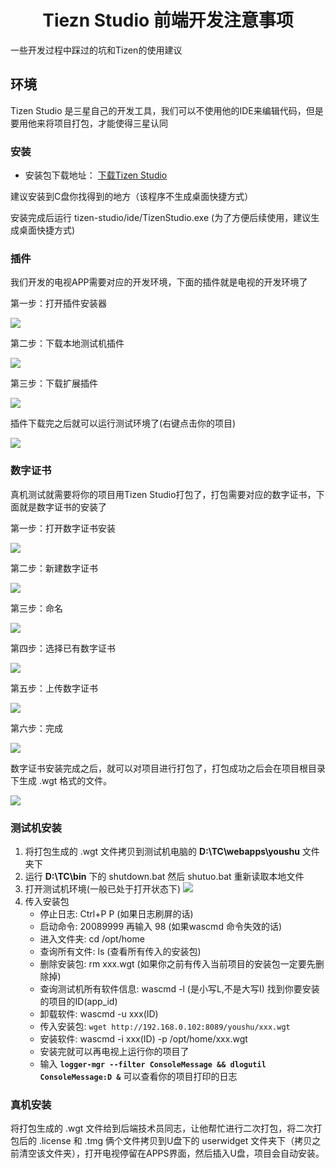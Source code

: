 <h1 align="center">Tiezn Studio 前端开发注意事项</h1>

一些开发过程中踩过的坑和Tizen的使用建议

## 环境

Tizen Studio 是三星自己的开发工具，我们可以不使用他的IDE来编辑代码，但是要用他来将项目打包，才能使得三星认同

### 安装

* 安装包下载地址： [下载Tizen Studio](https://developer.tizen.org/development/tizen-studio/download)

建议安装到C盘你找得到的地方（该程序不生成桌面快捷方式）

安装完成后运行 tizen-studio/ide/TizenStudio.exe (为了方便后续使用，建议生成桌面快捷方式)

### 插件

我们开发的电视APP需要对应的开发环境，下面的插件就是电视的开发环境了

第一步：打开插件安装器

![](http://note.youdao.com/s/Cu5anJdf)

第二步：下载本地测试机插件

![](../image/插件安装_2.jpg)

第三步：下载扩展插件

![](../image/插件安装_3.jpg)

插件下载完之后就可以运行测试环境了(右键点击你的项目)

![](../image/测试机环境运行.jpg)

### 数字证书

真机测试就需要将你的项目用Tizen Studio打包了，打包需要对应的数字证书，下面就是数字证书的安装了

第一步：打开数字证书安装

![](../image/数字证书_1.jpg)

第二步：新建数字证书

![](../image/数字证书_2.jpg)

第三步：命名

![](../image/数字证书_3.jpg)

第四步：选择已有数字证书

![](../image/数字证书_4.jpg)

第五步：上传数字证书

![](../image/数字证书_5.jpg)

第六步：完成

![](../image/数字证书_6.jpg)

数字证书安装完成之后，就可以对项目进行打包了，打包成功之后会在项目根目录下生成 .wgt 格式的文件。

![](../image/项目打包.jpg)

### 测试机安装

1. 将打包生成的 .wgt 文件拷贝到测试机电脑的 **D:\TC\webapps\youshu** 文件夹下
2. 运行 **D:\TC\bin** 下的 shutdown.bat 然后 shutuo.bat 重新读取本地文件
3. 打开测试机环境(一般已处于打开状态下)
![](../image/测试机环境.jpg)
4. 传入安装包
	+ 停止日志: Ctrl+P P (如果日志刷屏的话)
	+ 启动命令: 20089999 再输入 98 (如果wascmd 命令失效的话)
	+ 进入文件夹: cd /opt/home
	+ 查询所有文件: ls (查看所有传入的安装包)
	+ 删除安装包: rm xxx.wgt (如果你之前有传入当前项目的安装包一定要先删除掉)
	+ 查询测试机所有软件信息: wascmd -l (是小写L,不是大写I) 找到你要安装的项目的ID(app_id)
	+ 卸载软件: wascmd -u xxx(ID)
	+ 传入安装包: `wget http://192.168.0.102:8089/youshu/xxx.wgt`
	+ 安装软件: wascmd -i xxx(ID) -p /opt/home/xxx.wgt
	+ 安装完就可以再电视上运行你的项目了
	+ 输入 **`logger-mgr --filter ConsoleMessage && dlogutil ConsoleMessage:D &`** 可以查看你的项目打印的日志

### 真机安装

将打包生成的 .wgt 文件给到后端技术员同志，让他帮忙进行二次打包，将二次打包后的 .license 和 .tmg 俩个文件拷贝到U盘下的 userwidget 文件夹下（拷贝之前清空该文件夹），打开电视停留在APPS界面，然后插入U盘，项目会自动安装。